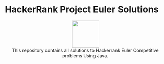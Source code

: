 # HackerRank Project Euler Solutions


<p align="center">
    <a href="https://www.hackerrank.com/nalinnishant_020">
        <img height="85" src="https://camo.githubusercontent.com/bcb153b5a4eaa2bf3f97776188c6d0d9f2ff6ce5/68747470733a2f2f64336b65757a6562326372686b6e2e636c6f756466726f6e742e6e65742f6861636b657272616e6b2f6173736574732f7374796c6567756964652f6c6f676f5f776f72646d61726b2d66356335656236316162306131353463336564396564613234643062396533312e737667" data-canonical-src="https://d3keuzeb2crhkn.cloudfront.net/hackerrank/assets/styleguide/logo_wordmark-f5c5eb61ab0a154c3ed9eda24d0b9e31.svg" style="max-width:100%;">
    </a>
    <br> This repository contains all solutions to Hackerrank Euler Competitive problems Using Java.
</p>
